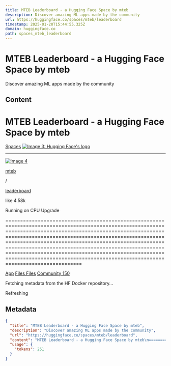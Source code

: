```yaml
---
title: MTEB Leaderboard - a Hugging Face Space by mteb
description: Discover amazing ML apps made by the community
url: https://huggingface.co/spaces/mteb/leaderboard
timestamp: 2025-01-20T15:44:55.325Z
domain: huggingface.co
path: spaces_mteb_leaderboard
---
```


# MTEB Leaderboard - a Hugging Face Space by mteb


Discover amazing ML apps made by the community


## Content

MTEB Leaderboard - a Hugging Face Space by mteb
===============

[Spaces](https://huggingface.co/spaces) [![Image 3: Hugging Face's logo](https://huggingface.co/front/assets/huggingface_logo-noborder.svg)](https://huggingface.co/) 

* * *

[![Image 4](https://cdn-avatars.huggingface.co/v1/production/uploads/1664267264786-5f1eb362eec0ad2a071ad6e2.png)](https://huggingface.co/mteb)

[mteb](https://huggingface.co/mteb)

/

[leaderboard](https://huggingface.co/spaces/mteb/leaderboard)

like 4.58k

Running on CPU Upgrade


==========================================================================================================================================================================================================================================================================================================================================================================================================================================================================

[App](https://huggingface.co/spaces/mteb/leaderboard) [Files Files](https://huggingface.co/spaces/mteb/leaderboard/tree/main) [Community 150](https://huggingface.co/spaces/mteb/leaderboard/discussions)

Fetching metadata from the HF Docker repository...

Refreshing

## Metadata

```json
{
  "title": "MTEB Leaderboard - a Hugging Face Space by mteb",
  "description": "Discover amazing ML apps made by the community",
  "url": "https://huggingface.co/spaces/mteb/leaderboard",
  "content": "MTEB Leaderboard - a Hugging Face Space by mteb\n===============\n\n[Spaces](https://huggingface.co/spaces) [![Image 3: Hugging Face's logo](https://huggingface.co/front/assets/huggingface_logo-noborder.svg)](https://huggingface.co/) \n\n* * *\n\n[![Image 4](https://cdn-avatars.huggingface.co/v1/production/uploads/1664267264786-5f1eb362eec0ad2a071ad6e2.png)](https://huggingface.co/mteb)\n\n[mteb](https://huggingface.co/mteb)\n\n/\n\n[leaderboard](https://huggingface.co/spaces/mteb/leaderboard)\n\nlike 4.58k\n\nRunning on CPU Upgrade\n\n\n==========================================================================================================================================================================================================================================================================================================================================================================================================================================================================\n\n[App](https://huggingface.co/spaces/mteb/leaderboard) [Files Files](https://huggingface.co/spaces/mteb/leaderboard/tree/main) [Community 150](https://huggingface.co/spaces/mteb/leaderboard/discussions)\n\nFetching metadata from the HF Docker repository...\n\nRefreshing",
  "usage": {
    "tokens": 251
  }
}
```
